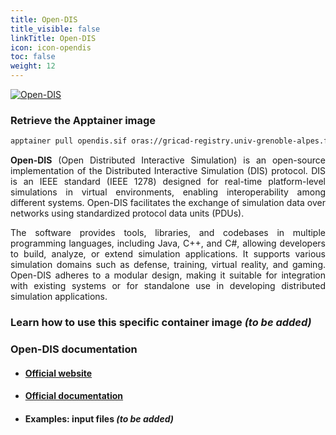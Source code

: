 ```yaml
---
title: Open-DIS
title_visible: false
linkTitle: Open-DIS
icon: icon-opendis
toc: false
weight: 12
---
```


<a href="https://open-dis.org/" target="_blank" class="codes-pages-top-logo">
  <img alt="Open-DIS" class="logo-opendis"/>
</a>

### Retrieve the Apptainer image

```bash
apptainer pull opendis.sif oras://gricad-registry.univ-grenoble-alpes.fr/diamond/apptainer/apptainer-singularity-projects/opendis-from-guix.sif:latest
```

<div align="justify">

**Open-DIS** (Open Distributed Interactive Simulation) is an open-source implementation of the Distributed Interactive Simulation (DIS) protocol. DIS is an IEEE standard (IEEE 1278) designed for real-time platform-level simulations in virtual environments, enabling interoperability among different systems. Open-DIS facilitates the exchange of simulation data over networks using standardized protocol data units (PDUs).

The software provides tools, libraries, and codebases in multiple programming languages, including Java, C++, and C#, allowing developers to build, analyze, or extend simulation applications. It supports various simulation domains such as defense, training, virtual reality, and gaming. Open-DIS adheres to a modular design, making it suitable for integration with existing systems or for standalone use in developing distributed simulation applications.

</div>

### Learn how to use this specific container image _(to be added)_

### Open-DIS documentation

- #### <a href="https://open-dis.org/" target="_blank">Official website</a>

- #### <a href="https://github.com/open-dis/dis-tutorial" target="_blank">Official documentation</a>

- #### Examples: input files _(to be added)_
